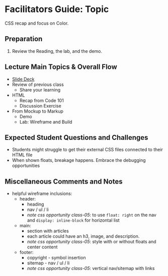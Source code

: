 # Facilitators Guide: Topic

CSS recap and focus on Color.

## Preparation

1. Review the Reading, the lab, and the demo. 

## Lecture Main Topics & Overall Flow

- [Slide Deck](https://docs.google.com/presentation/d/1fqRciBUntW3-TPtmoat7zIe7v5sXNJI8I0rXmNz19-o/edit)
- Review of previous class
  - Share your learning
- HTML
  - Recap from Code 101
  - Discussion Exercise
- From Mockup to Markup
  - Demo
  - Lab: Wireframe and Build

## Expected Student Questions and Challenges

- Students might struggle to get their external CSS files connected to their HTML file
- When shown floats, breakage happens.  Embrace the debugging opportunities

## Miscellaneous Comments and Notes

- helpful wireframe inclusions:
  - header:
    - heading
    - nav / ul / li 
    - *note css opportunity class-05*: to use `float: right` on the nav and `display: inline-block` for horizontal list
  - main: 
    - section with articles
    - each article could have an h3, image, and description.  
    - *note css opportunity class-05*: style with or without floats and center content
  - footer: 
    - copyright - symbol insertion
    - sitemap - nav / ul / li
    - *note css opportunity class-05*: vertical nav/sitemap with links